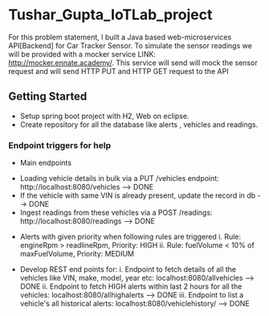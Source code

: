 # Tushar_Gupta_IoTLab_project

For this problem statement, I built a Java based web-microservices API[Backend] for Car Tracker Sensor. To simulate the sensor readings we will be provided with a mocker service LINK: http://mocker.ennate.academy/. This service will send will mock the sensor request
and will send HTTP PUT and HTTP GET request to the API

## Getting Started

* Setup spring boot project with H2, Web on eclipse.
* Create repository for all the database like alerts , vehicles and readings. 


### Endpoint triggers for help

* Main endpoints
- Loading vehicle details in bulk via a PUT /vehicles endpoint: http://localhost:8080/vehicles  --> DONE
- If the vehicle with same VIN is already present, update the record in db --> DONE
- Ingest readings from these vehicles via a POST /readings: http://localhost:8080/readings --> DONE

* Alerts with given priority when following rules are triggered
i. Rule: engineRpm > readlineRpm, Priority: HIGH
ii. Rule: fuelVolume < 10% of maxFuelVolume, Priority: MEDIUM

* Develop REST end points for:
i. Endpoint to fetch details of all the vehicles like VIN, make, model, year etc: localhost:8080/allvehicles  --> DONE
ii. Endpoint to fetch HIGH alerts within last 2 hours for all the vehicles: localhost:8080/allhighalerts  --> DONE
iii. Endpoint to list a vehicle's all historical alerts: localhost:8080/vehiclehistory/<VIN>  --> DONE
